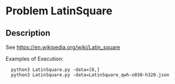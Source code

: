 # Problem LatinSquare
## Description
See https://en.wikipedia.org/wiki/Latin_square

Examples of Execution:
```
  python3 LatinSquare.py -data=[8,]
  python3 LatinSquare.py -data=LatinSquare_qwh-o030-h320.json
